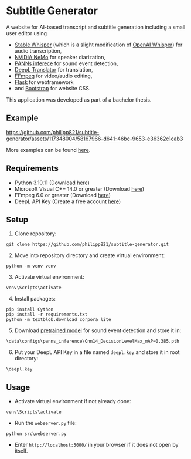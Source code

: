 # Subtitle Generator
A website for AI-based transcript and subtitle generation including a small user editor using
- [Stable Whisper](https://github.com/jianfch/stable-ts) (which is a slight modification of [OpenAI Whisper](https://github.com/openai/whisper)) for audio transcription,
- [NVIDIA NeMo](https://github.com/NVIDIA/NeMo) for speaker diarization,
- [PANNs inferece](https://github.com/qiuqiangkong/panns_inference) for sound event detection,
- [DeepL Translator](https://github.com/DeepLcom/deepl-python) for translation,
- [FFmpeg](https://ffmpeg.org/) for video/audio editing,
- [Flask](https://github.com/pallets/flask) for webframework
- and [Bootstrap](https://getbootstrap.com/) for website CSS.

This application was developed as part of a bachelor thesis.

## Example
https://github.com/philipp821/subtitle-generator/assets/117348004/58167966-d641-46bc-9653-e36362c1cab3

More examples can be found [here](/data/examples/examples.md).

## Requirements
- Python 3.10.11 (Download [here](https://www.python.org/downloads/release/python-31011/))
- Microsoft Visual C++ 14.0 or greater (Download [here](https://visualstudio.microsoft.com/visual-cpp-build-tools/))
- FFmpeg 6.0 or greater (Download [here](https://ffmpeg.org/download.html))
- DeepL API Key (Create a free account [here](https://www.deepl.com/pro-api?cta=header-pro-api))

## Setup
1. Clone repository:
```
git clone https://github.com/philipp821/subtitle-generator.git
```
2. Move into repository directory and create virtual environment:
```
python -m venv venv
```
3. Activate virtual environment:
```
venv\Scripts\activate
```
4. Install packages:
```
pip install Cython
pip install -r requirements.txt
python -m textblob.download_corpora lite
```
5. Download [pretrained model](https://zenodo.org/record/3987831/files/Cnn14_DecisionLevelMax_mAP%3D0.385.pth?download=1) for sound event detection and store it in:
```
\data\configs\panns_inference\Cnn14_DecisionLevelMax_mAP=0.385.pth
```
6. Put your DeepL API Key in a file named `deepl.key` and store it in root directory:
```
\deepl.key
```

## Usage
- Activate virtual environment if not already done:
```
venv\Scripts\activate
```
- Run the `webserver.py` file:
```
python src\webserver.py
```
- Enter `http://localhost:5000/` in your browser if it does not open by itself.
